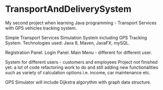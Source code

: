 # TransportAndDeliverySystem

My second project when learning Java programming - Transport Services with GPS vehicles tracking system.

Simple Transport Services Simulation System including GPS Tracking System.
Technologies used: Java 8, Maven, JavaFX, mySQL.

Registration Panel.
Login Panel.
Main Menu - different for different user.

System for different users - customers and employees
Project not finished yet: a lot of code refactoring work to do and still adding new functionalities such as
variety of calculation options i.e. income, car maintenance etc.

GPS Simulator will include Dijkstra algorythm with graph data structure.



